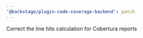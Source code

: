 ```yaml
---
'@backstage/plugin-code-coverage-backend': patch
---
```


Correct the line hits calculation for Cobertura reports
